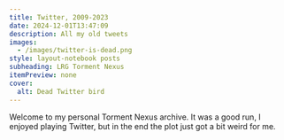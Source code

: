 ```yaml
---
title: Twitter, 2009-2023
date: 2024-12-01T13:47:09
description: All my old tweets
images:
  - /images/twitter-is-dead.png
style: layout-notebook posts
subheading: LRG Torment Nexus
itemPreview: none
cover:
  alt: Dead Twitter bird
---
```


Welcome to my personal Torment Nexus archive. It was a good run, I enjoyed playing Twitter, but in the end the plot just got a bit weird for me.